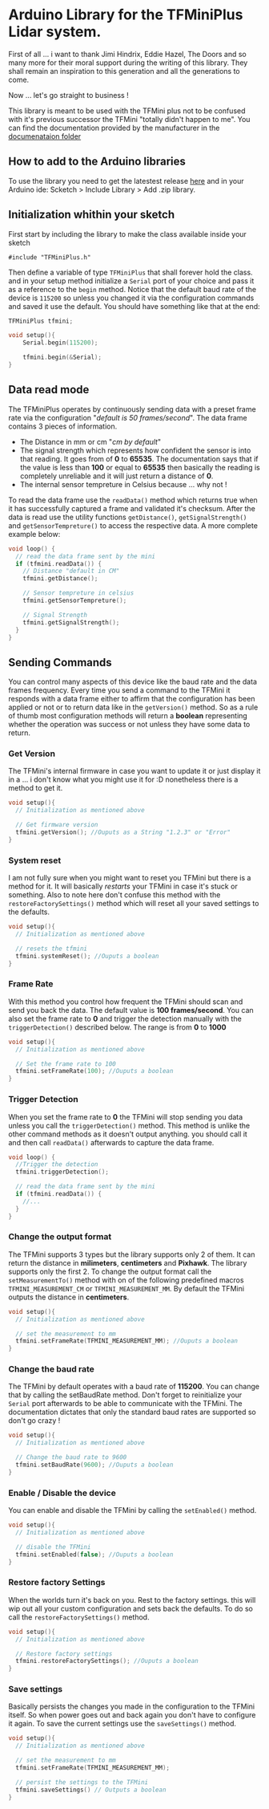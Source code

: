 # Arduino Library for the TFMiniPlus Lidar system.

First of all ... i want to thank Jimi Hindrix, Eddie Hazel, The Doors and so many more for their moral support during the writing of this library. They shall remain an inspiration to this generation and all the generations to come. 

Now ... let's go straight to business !

This library is meant to be used with the TFMini plus not to be confused with it's previous successor the TFMini "totally didn't happen to me". You can find the documentation provided by the manufacturer in the [documenataion folder](/documentation/SJ-PM-TFmini%20Plus%20A02%20Product%20Mannual_EN.pdf)

## How to add to the Arduino libraries

To use the library you need to get the latestest release [here](/releases/latest) and in your Arduino ide: Scketch > Include Library > Add .zip library.

## Initialization whithin your sketch

First start by including the library to make the class available inside your sketch  

```
#include "TFMiniPlus.h"
```

Then define a variable of type `TFMiniPlus` that shall forever hold the class. and in your setup method initialize a `Serial` port of your choice and pass it as a reference to the `begin` method. Notice that the default baud rate of the device is `115200` so unless you changed it via the configuration commands and saved it use the default. You should have something like that at the end:

``` c++
TFMiniPlus tfmini;

void setup(){
    Serial.begin(115200);

    tfmini.begin(&Serial);
}
```

## Data read mode

The TFMiniPlus operates by continuously sending data with a preset frame rate via the configuration "_default is 50 frames/second_". The data frame contains 3 pieces of information.

* The Distance in mm or cm "_cm by default_"
* The signal strength which represents how confident the sensor is into that reading. It goes from of **0** to **65535**. The documentation says that if the value is less than **100** or equal to **65535** then basically the reading is completely unreliable and it will just return a distance of **0**. 
* The internal sensor tempreture in Celsius because ... why not !

To read the data frame use the `readData()` method which returns true when it has successfully captured a frame and validated it's checksum. After the data is read use the utility functions `getDistance()`, `getSignalStrength()` and `getSensorTempreture()` to access the respective data. A more complete example below:

``` c++
void loop() {
  // read the data frame sent by the mini
  if (tfmini.readData()) {
    // Distance "default in CM"
    tfmini.getDistance();

    // Sensor tempreture in celsius
    tfmini.getSensorTempreture();

    // Signal Strength
    tfmini.getSignalStrength();
  }
}
```

## Sending Commands

You can control many aspects of this device like the baud rate and the data frames frequency. Every time you send a command to the TFMini it responds with a data frame either to affirm that the configuration has been applied or not or to return data like in the `getVersion()` method. So as a rule of thumb most configuration methods will return a **boolean** representing whether the operation was success or not unless they have some data to return.

### Get Version

The TFMini's internal firmware in case you want to update it or just display it in a ... i don't know what you might use it for :D nonetheless there is a method to get it.

```c++
void setup(){
  // Initialization as mentioned above

  // Get firmware version
  tfmini.getVersion(); //Ouputs as a String "1.2.3" or "Error" 
}
```

### System reset

I am not fully sure when you might want to reset you TFMini but there is a method for it. It will basically _restarts_ your TFMini in case it's stuck or something. Also to note here don't confuse this method with the `restoreFactorySettings()` method which will reset all your saved settings to the defaults.

```c++
void setup(){
  // Initialization as mentioned above

  // resets the tfmini
  tfmini.systemReset(); //Ouputs a boolean   
}
```

### Frame Rate

With this method you control how frequent the TFMini should scan and send you back the data. The default value is **100 frames/second**. You can also set the frame rate to **0** and trigger the detection manually with the `triggerDetection()` described below. The range is from **0** to **1000**

```c++
void setup(){
  // Initialization as mentioned above

  // Set the frame rate to 100
  tfmini.setFrameRate(100); //Ouputs a boolean   
}
```

### Trigger Detection

When you set the frame rate to **0** the TFMini will stop sending you data unless you call the `triggerDetection()` method. This method is unlike the other command methods as it doesn't output anything. you should call it and then call `readData()` afterwards to capture the data frame.

```c++
void loop() {
  //Trigger the detection
  tfmini.triggerDetection();

  // read the data frame sent by the mini
  if (tfmini.readData()) {
    //...
  }
}
```

### Change the output format

The TFMini supports 3 types but the library supports only 2 of them. It can return the distance in **milimeters**, **centimeters** and **Pixhawk**. The library supports only the first 2. To change the output format call the `setMeasurementTo()` method with on of the following predefined macros `TFMINI_MEASUREMENT_CM` or `TFMINI_MEASUREMENT_MM`. By default the TFMini outputs the distance in **centimeters**.

```c++
void setup(){
  // Initialization as mentioned above

  // set the measurement to mm
  tfmini.setFrameRate(TFMINI_MEASUREMENT_MM); //Ouputs a boolean   
}
```

### Change the baud rate

The TFMini by default operates with a baud rate of **115200**. You can change that by calling the setBaudRate method. Don't forget to reinitialize your `Serial` port afterwards to be able to communicate with the TFMini. The documentation dictates that only the standard baud rates are supported so don't go crazy !

```c++
void setup(){
  // Initialization as mentioned above

  // Change the baud rate to 9600
  tfmini.setBaudRate(9600); //Ouputs a boolean   
}
```

### Enable / Disable the device

You can enable and disable the TFMini by calling the `setEnabled()` method. 


```c++
void setup(){
  // Initialization as mentioned above

  // disable the TFMini
  tfmini.setEnabled(false); //Ouputs a boolean   
}
```

### Restore factory Settings

When the worlds turn it's back on you. Rest to the factory settings. this will wip out all your custom configuration and sets back the defaults. To do so call the `restoreFactorySettings()` method.

```c++
void setup(){
  // Initialization as mentioned above

  // Restore factory settings
  tfmini.restoreFactorySettings(); //Ouputs a boolean   
}
```

### Save settings

Basically persists the changes you made in the configuration to the TFMini itself. So when power goes out and back again you don't have to configure it again. To save the current settings use the `saveSettings()` method.

```c++
void setup(){
  // Initialization as mentioned above

  // set the measurement to mm
  tfmini.setFrameRate(TFMINI_MEASUREMENT_MM); 

  // persist the settings to the TFMini
  tfmini.saveSettings() // Outputs a boolean    
}
```